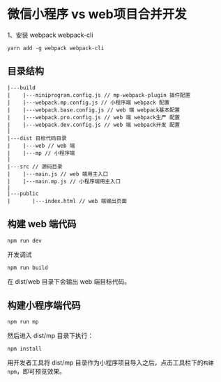 
# 微信小程序 vs web项目合并开发

1、安装 webpack webpack-cli

	yarn add -g webpack webpack-cli


## 目录结构

```
|---build
|    |---miniprogram.config.js // mp-webpack-plugin 插件配置
|    |---webpack.mp.config.js // 小程序端 webpack 配置
|    |---webpack.base.config.js // web 端 webpack基本配置
|    |---webpack.pro.config.js // web 端 webpack生产 配置
|    |---webpack.dev.config.js // web 端 webpack开发 配置
|
|---dist 目标代码目录
|    |---web // web 端
|    |---mp // 小程序端
|
|---src // 源码目录
|    |---main.js // web 端用主入口
|    |---main.mp.js // 小程序端用主入口
|
|---public
|		|---index.html // web 端输出页面
```

## 构建 web 端代码

```
npm run dev
```

开发调试


```
npm run build
```

在 dist/web 目录下会输出 web 端目标代码。

## 构建小程序端代码

```
npm run mp
```

然后进入 dist/mp 目录下执行：

```
npm install
```

用开发者工具将 dist/mp 目录作为小程序项目导入之后，点击工具栏下的`构建 npm`，即可预览效果。


## 